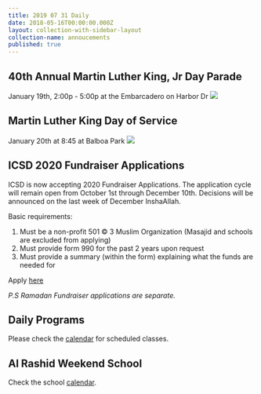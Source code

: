 ```yaml
---
title: 2019 07 31 Daily
date: 2018-05-16T00:00:00.000Z
layout: collection-with-sidebar-layout
collection-name: annoucements
published: true
---
```

## 40th Annual Martin Luther King, Jr Day Parade
January 19th, 2:00p - 5:00p at the Embarcadero on Harbor Dr
![]({{site.baseurl}}/media/MLK%20Parade%20Flyer.png)


## Martin Luther King Day of Service
January 20th at 8:45 at Balboa Park
![]({{site.baseurl}}/media/MLK-DigitalFlier%20-%202up-20201024_1.jpg)

## ICSD 2020 Fundraiser Applications
ICSD is now accepting 2020 Fundraiser Applications. The application cycle will remain open from October 1st through December 10th. Decisions will be announced on the last week of December InshaAllah.

Basic requirements:
 1. Must be a non-profit 501 © 3 Muslim Organization (Masajid and schools are excluded from applying)
 1. Must provide form 990 for the past 2 years upon request
 1. Must provide a summary (within the form) explaining what the funds are needed for

Apply [here](https://docs.google.com/forms/d/e/1FAIpQLScJDjZEHeH3f1CJTkYy9P_Sz3GICXuevHICvQR6Vxr7qrgbhw/viewform)

*P.S Ramadan Fundraiser applications are separate.*

## Daily Programs
Please check the [calendar](http://www.icsd.org/calendar) for scheduled classes.

## Al Rashid Weekend School
Check the school [calendar](https://www.icsd.org/events/2019-2020-alrashid-school-calendar).
